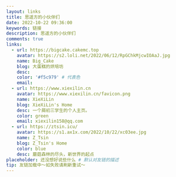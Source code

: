 ```yaml
---
layout: links
title: 思遥方的小伙伴们
date: 2022-10-22 09:36:00
keywords: 链接
description: 思遥方的小伙伴们
comments: true
links:
  - url: https://bigcake.cakemc.top
    avatar: https://s2.loli.net/2022/06/12/RpGChkMjcwIOAaJ.jpg
    name: Big_Cake
    blog: 大蛋糕的烘培坊
    desc:
    color: '#f5c979' # 代表色
    email:
  - url: https://www.xiexilin.cn
    avatar: https://www.xiexilin.cn/favicon.png
    name: XieXiLin
    blog: XieXiLin's Home
    desc: 一个屑初三学生的个人主页。
    color: green
    email: xiexilin158@qq.com
  - url: https://ztsin.icu/
    avatar: https://s1.ax1x.com/2022/10/22/xc03ee.jpg
    name: Z_Tsin
    blog: Z_Tsin's Home
    color: blue
    desc: 蘑菇森林的尽头，新世界的起点
placeholder: 还没想好说些什么 # 默认对友链的描述
tip: 友链加载中～如失败请刷新重试～
---
```

